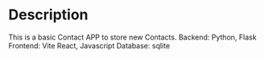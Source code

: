 # Description

This is a basic Contact APP to store new Contacts.
Backend: Python, Flask
Frontend: Vite React, Javascript
Database: sqlite
